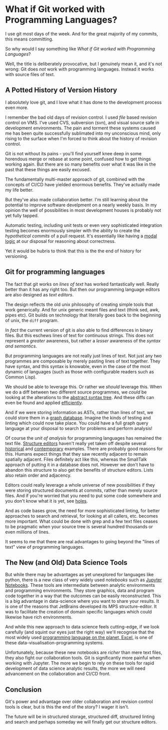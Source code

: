 # What if Git worked with Programming Languages?

I use git most days of the week. And for the great majority of my
commits, this means committing.

So why would I say something like *What if Git worked with Programming
Languages*?

Well, the title is deliberately provocative, but I genuinely mean it,
and it's not wrong: Git does *not* work with programming
languages. Instead it works with source files of text.

## A Potted History of Version History

I absolutely love git, and I love what it has done to the
development process even more.

I remember the bad old days of revision control. I used *file* based
revision control on VMS. I've used CVS, subversion (svn), and visual
source safe in development environments. The pain and torment these
systems caused me has been quite successfully sublimated into my
unconscious mind, only rising to the surface when I'm forced to think
about the history of revision control.

Git is not without its pains - you'll find yourself knee deep in some
horendous merge or rebase at some point, confused how to get things
working again. But there are so many benefits over what it was like in
the past that these things are easily excused.

The fundamentally multi-master approach of git, combined with the
concepts of CI/CD have yielded enormous benefits. They've actually
made my life better.

But they've also made collaboration better. I'm still learning about
the potential to improve software develpment on a nearly weekly
basis. In my opinion the well of possibilities in most development
houses is probably not yet fully tapped.

Automatic testing, including unit tests or even very sophisticated
integration testing becomes enormously simpler with the ability to
create the *hypothetical commits* of a pull request. It's essentially
like having a [modal
logic](https://en.wikipedia.org/wiki/Possible_world) at our disposal
for reasoning about correctness.

Yet it would be hubris to think that this is the the end of history
for versioning.

## Git for programming languages

The fact that git works on *lines of text* has worked fantastically
well. Really better than it has any right too. But then our
programming language editors are also designed as *text editors*.

The design reflects the old unix philosophy of creating simple tools
that work generically. And for unix generic meant files and text
(think sed, awk, pipes etc).  Git builds on technology that literally
goes back to the beginning of unix, the `diff` program.

In *fact* the current version of git is also able to find differences
in binary files. But this eschews lines of text for continuous
strings. This does not represent a *greater* awareness, but rather a
*lesser* awareness of the *syntax and semantics*.

But programming languages are not really just lines of text. Not just
any two programmes are composable by merely pasting lines of text
together. They have syntax, and this syntax is knowable, even in the
case of the most dynamic of languages (such as those with configurable
readers such as Common Lisp).

We should be able to leverage this. Or rather we *should* leverage
this. When we do a diff between two different source programmes, we
*could* be looking at the alterations to the [abstract syntax
tree](https://www.andres-loeh.de/GDiff.html). And these diffs can even
be found and applied
[efficiently](https://dl.acm.org/doi/10.1145/3341717).

And if we were storing information as ASTs, rather than lines of text,
we could store them in a [graph
database](http://terminusdb.com). Imagine the kinds of testing and
linting which could now take place. You could have a full graph query
language at your disposal to search for problems and perform analysis!

Of course the *unit of analysis* for programming languages has
remained the text file. [Structure
editors](https://en.wikipedia.org/wiki/Structure_editor) haven't
really yet taken off despite several
[historical](https://larrymasinter.net/interlisp-ieee.pdf) and
[contemporary](https://github.com/JetBrains/MPS) examples. There are
probably good reasons for this. Humans expect things that they saw
recently adjacent to remain spatially adjacent. Files definitely act
like this, whereas the SmallTalk approach of putting it in a database
does not. However we don't have to abandon this structure to also get
the benefits of structure editors. Lists also retain order and
adjacency.

Editors could really leverage a whole universe of new possibilities if
they were storing structured documents at commits, rather than merely
source files. And if you're worried that you need to put some code
somewhere and you don't know what it is yet, see
[holes](https://jfdm.github.io/post/2020-07-09-Programming-with-holes.html).

And as code bases grow, the need for more sophisticated linting, for
better approaches to search and retrieval, for looking at all callers,
etc. becomes more important. What could be done with grep and a few
text files ceases to be pragmatic when your source tree is several
hundred thousands or even millions of lines.

It seems to me that there are real advantages to going beyond the
"lines of text" view of programming languages.

## The New (and Old) Data Science Tools

But while there may be advantages as yet unexplored for languages like
python, there is a new class of very widely used *notebooks* such as
[Jupyter Notebooks](https://jupyter.org/). These tools are
intermediate between analytic environments and programming
environments. They store graphics, data and program code together in a
way that the outcomes can be easily reconstructed. This is a big
advantage in data-science where you want to share your results. It is
one of the reasons that JetBrains developed its MPS
structure-editor. It was to facilitate the creation of domain specific
languages which could likewise have rich environments.

And while this new approach to data science feels cutting-edge, if we
look carefully (and squint our eyes just the right way) we'll
recognise that the most widely used [programming language on the
planet, Excel](https://github.com/terminusdb-labs/data_mesh), is one
of these data-visualisation-programming systems.

Unfortunately, because these new notebooks are *richer* than mere text
files, they also fight our collaboration tools. Git is significantly
more painful when working with Jupyter. The more we begin to rely on
these tools for rapid development of data science analytic results,
the more we will need advancement on the collaboration and CI/CD
front.

## Conclusion

Git's power and advantage over older collaboration and revision
control tools is clear, but is this the end of the story? I wager it
isn't.

The future will be in structured storage, structured diff, structured
linting and search and perhaps someday we will finally get our
structure editors.
